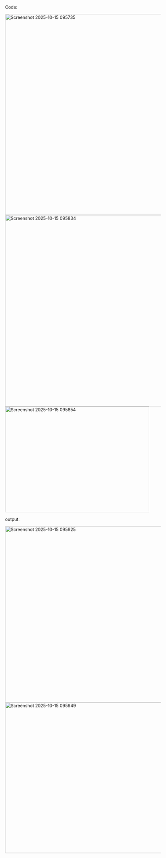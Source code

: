 Code:

<img width="675" height="649" alt="Screenshot 2025-10-15 095735" src="https://github.com/user-attachments/assets/2d414d4a-980b-4e99-b898-37c88315e297" />
<img width="741" height="618" alt="Screenshot 2025-10-15 095834" src="https://github.com/user-attachments/assets/e6b7f9a4-b8e6-499f-b873-59a6cb719fa1" />
<img width="466" height="342" alt="Screenshot 2025-10-15 095854" src="https://github.com/user-attachments/assets/40605fab-c58b-465e-91b0-32997c334658" />


output:

<img width="724" height="569" alt="Screenshot 2025-10-15 095925" src="https://github.com/user-attachments/assets/000be19a-0b0c-4a47-b4c2-a978f253ec27" />
<img width="748" height="487" alt="Screenshot 2025-10-15 095949" src="https://github.com/user-attachments/assets/74b7d095-e50b-4722-97f0-ecbe7297f318" />
